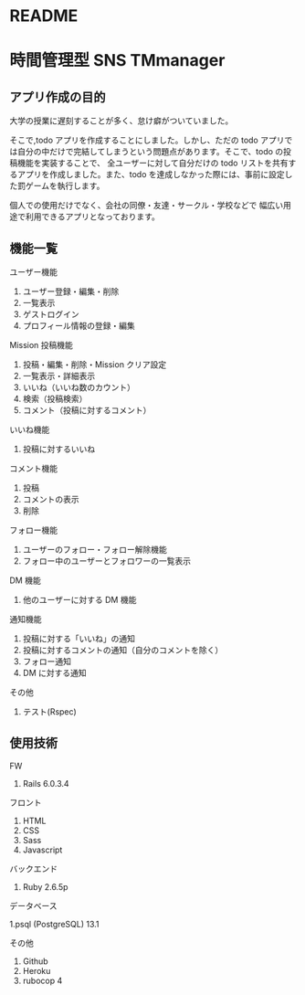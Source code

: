 # README

# 時間管理型 SNS TMmanager

## アプリ作成の目的

大学の授業に遅刻することが多く、怠け癖がついていました。

そこで,todo アプリを作成することにしました。しかし、ただの todo アプリでは自分の中だけで完結してしまうという問題点があります。そこで、todo の投稿機能を実装することで、
全ユーザーに対して自分だけの todo リストを共有するアプリを作成しました。また、todo を達成しなかった際には、事前に設定した罰ゲームを執行します。

個人での使用だけでなく、会社の同僚・友達・サークル・学校などで
幅広い用途で利用できるアプリとなっております。

## 機能一覧

ユーザー機能

1. ユーザー登録・編集・削除
2. 一覧表示
3. ゲストログイン
4. プロフィール情報の登録・編集

Mission 投稿機能

1. 投稿・編集・削除・Mission クリア設定
2. 一覧表示・詳細表示
3. いいね（いいね数のカウント）
4. 検索（投稿検索）
5. コメント（投稿に対するコメント）

いいね機能

1. 投稿に対するいいね

コメント機能

1. 投稿
2. コメントの表示
3. 削除

フォロー機能

1. ユーザーのフォロー・フォロー解除機能
2. フォロー中のユーザーとフォロワーの一覧表示

DM 機能

1. 他のユーザーに対する DM 機能

通知機能

1. 投稿に対する「いいね」の通知
2. 投稿に対するコメントの通知（自分のコメントを除く）
3. フォロー通知
4. DM に対する通知

その他

1. テスト(Rspec)

## 使用技術

FW

1. Rails 6.0.3.4

フロント

1. HTML
2. CSS
3. Sass
4. Javascript

バックエンド

1. Ruby 2.6.5p

データベース

1.psql (PostgreSQL) 13.1

その他

1. Github
2. Heroku
3. rubocop
4